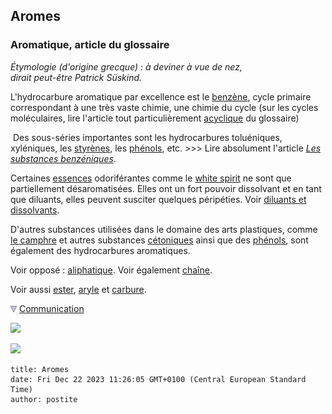 ## Aromes
### Aromatique, article du glossaire
 _Étymologie (d'origine grecque) : à deviner à vue de nez,  
dirait peut-être Patrick Süskind._

L'hydrocarbure aromatique par excellence est le [benzène](benzeneetbenjoin.html), cycle primaire correspondant à une très vaste chimie, une chimie du cycle (sur les cycles moléculaires, lire l'article tout particulièrement [acyclique](acyclique.html) du glossaire)

 Des sous-séries importantes sont les hydrocarbures toluéniques, xyléniques, les [styrènes](styrene.html), les [phénols](phenol.html), etc. \>>> Lire absolument l'article _[Les substances benzéniques](benzene.html)_.

Certaines [essences](essences.html) odoriférantes comme le [white spirit](essences.html#whitespirit) ne sont que partiellement désaromatisées. Elles ont un fort pouvoir dissolvant et en tant que diluants, elles peuvent susciter quelques péripéties. Voir [diluants et dissolvants](diluantssolvants.html).

D'autres substances utilisées dans le domaine des arts plastiques, comme [le camphre](camphre.html) et autres substances [cétoniques](cetone.html) ainsi que des [phénols](phenol.html), sont également des hydrocarbures aromatiques.

Voir opposé : [aliphatique](aliphatique.html). Voir également [chaîne](chaine.html).

Voir aussi [ester](ester.html), [aryle](aromatique.html#aryle) et [carbure](carbure.html).



![](images/flechebas.gif) [Communication](http://www.artrealite.com/annonceurs.htm) 

[![](https://cbonvin.fr/sites/regie.artrealite.com/visuels/campagne1.png)](index-2.html#20131014)

![](https://cbonvin.fr/sites/regie.artrealite.com/visuels/campagne2.png)
```
title: Aromes
date: Fri Dec 22 2023 11:26:05 GMT+0100 (Central European Standard Time)
author: postite
```
